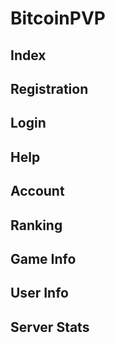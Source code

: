 # BitcoinPVP

## Index 

## Registration

## Login

## Help

## Account

## Ranking

## Game Info

## User Info

## Server Stats
